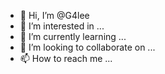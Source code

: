 - 👋 Hi, I’m @G4lee
- 👀 I’m interested in ...
- 🌱 I’m currently learning ...
- 💞️ I’m looking to collaborate on ...
- 📫 How to reach me ...

<!---
G4lee/G4lee is a ✨ special ✨ repository because its `README.md` (this file) appears on your GitHub profile.
You can click the Preview link to take a look at your changes.
--->
